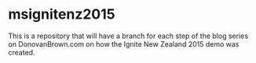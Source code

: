 # msignitenz2015
This is a repository that will have a branch for each step of the blog series on DonovanBrown.com on how the Ignite New Zealand 2015 demo was created.
